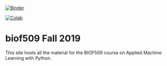
[![Binder](https://mybinder.org/badge_logo.svg)](https://mybinder.org/v2/gh/SimonBolivar1815/fall2019/master)

[![Colab](https://colab.research.google.com/assets/colab-badge.svg)](https://colab.research.google.com/github/biof509/fall2019/)


# biof509 Fall 2019

This site hosts all the material for the BIOF509 course on Applied Machine Learning with Python.
